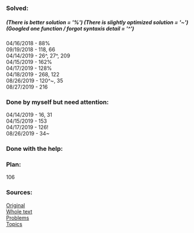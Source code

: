 ### Solved:  
##### (There is better solution = '%') (There is slightly optimized solution = '~') (Googled one function / forgot syntaxis detail = '^') 
04/16/2018 - 88%  </br>
09/19/2018 - 118, 66  </br>
04/14/2019 - 26^, 27^, 209  </br>
04/15/2019 - 162% </br>
04/17/2019 - 128% </br>
04/18/2019 - 268, 122  </br>
08/26/2019 - 120^~, 35  </br>
08/27/2019 - 216 </br>

### Done by myself but need attention:
04/14/2019 - 16, 31 </br>
04/15/2019 - 153  </br>
04/17/2019 - 126!  </br>
08/26/2019 - 34~  </br>


### Done with the help:

### Plan:
 106

### Sources:
[Original](https://github.com/Semaserg/LeetCodeProblems/blob/master/statistics)
</br>
[Whole text](https://tproger.ru/articles/work-in-google/)
</br>
[Problems](https://leetcode.com/problemset/all/)
</br>
[Topics](https://www.interviewbit.com/courses/programming/)
